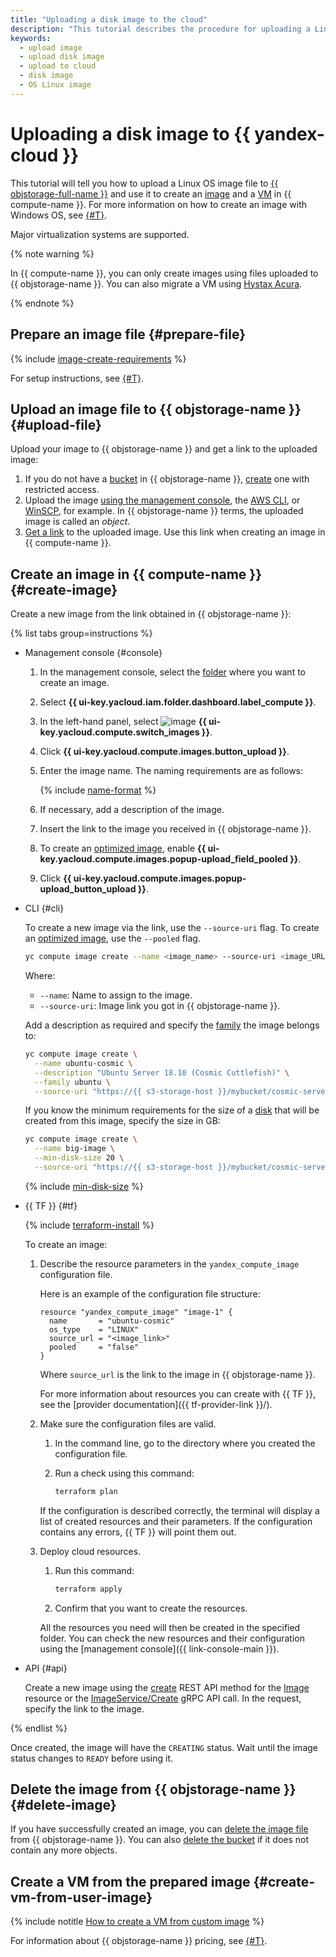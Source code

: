 ```yaml
---
title: "Uploading a disk image to the cloud"
description: "This tutorial describes the procedure for uploading a Linux OS image file to an {{ objstorage-name }} storage as well as for creating an image from it and a virtual machine in {{ compute-name }}."
keywords:
  - upload image
  - upload disk image
  - upload to cloud
  - disk image
  - OS Linux image
---
```


# Uploading a disk image to {{ yandex-cloud }}

This tutorial will tell you how to upload a Linux OS image file to [{{ objstorage-full-name }}](../../../storage/) and use it to create an [image](../../concepts/image.md) and a [VM](../../concepts/vm.md) in {{ compute-name }}. For more information on how to create an image with Windows OS, see [{#T}](../../../microsoft/prepare-image.md).

Major virtualization systems are supported.

{% note warning %}

In {{ compute-name }}, you can only create images using files uploaded to {{ objstorage-name }}. You can also migrate a VM using [Hystax Acura](../../../tutorials/infrastructure-management/hystax-migration.md).

{% endnote %}

## Prepare an image file {#prepare-file}

{% include [image-create-requirements](../../../_includes/compute/image-create-requirements.md) %}

For setup instructions, see [{#T}](custom-image.md).

## Upload an image file to {{ objstorage-name }} {#upload-file}

Upload your image to {{ objstorage-name }} and get a link to the uploaded image:
1. If you do not have a [bucket](../../../storage/concepts/bucket.md) in {{ objstorage-name }}, [create](../../../storage/operations/buckets/create.md) one with restricted access.
1. Upload the image [using the management console](../../../storage/operations/objects/upload.md), the [AWS CLI](../../../storage/tools/aws-cli.md), or [WinSCP](../../../storage/tools/winscp.md), for example. In {{ objstorage-name }} terms, the uploaded image is called an _object_.
1. [Get a link](../../../storage/operations/objects/link-for-download.md) to the uploaded image. Use this link when creating an image in {{ compute-name }}.

## Create an image in {{ compute-name }} {#create-image}

Create a new image from the link obtained in {{ objstorage-name }}:

{% list tabs group=instructions %}

- Management console {#console}

   1. In the management console, select the [folder](../../../resource-manager/concepts/resources-hierarchy.md#folder) where you want to create an image.
   1. Select **{{ ui-key.yacloud.iam.folder.dashboard.label_compute }}**.
   1. In the left-hand panel, select ![image](../../../_assets/console-icons/layers.svg) **{{ ui-key.yacloud.compute.switch_images }}**.
   1. Click **{{ ui-key.yacloud.compute.images.button_upload }}**.
   1. Enter the image name. The naming requirements are as follows:

      {% include [name-format](../../../_includes/name-format.md) %}

   1. If necessary, add a description of the image.
   1. Insert the link to the image you received in {{ objstorage-name }}.
   1. To create an [optimized image](../../concepts/image.md#images-optimized-for-deployment), enable **{{ ui-key.yacloud.compute.images.popup-upload_field_pooled }}**.
   1. Click **{{ ui-key.yacloud.compute.images.popup-upload_button_upload }}**.

- CLI {#cli}

   To create a new image via the link, use the `--source-uri` flag. To create an [optimized image](../../concepts/image.md#images-optimized-for-deployment), use the `--pooled` flag.

   ```bash
   yc compute image create --name <image_name> --source-uri <image_URL> --pooled
   ```

   Where:
   * `--name`: Name to assign to the image.
   * `--source-uri`: Image link you got in {{ objstorage-name }}.

   Add a description as required and specify the [family](../../concepts/image.md#family) the image belongs to:

   ```bash
   yc compute image create \
     --name ubuntu-cosmic \
     --description "Ubuntu Server 18.10 (Cosmic Cuttlefish)" \
     --family ubuntu \
     --source-uri "https://{{ s3-storage-host }}/mybucket/cosmic-server-cloudimg-amd64.vmdk"
   ```

   If you know the minimum requirements for the size of a [disk](../../concepts/disk.md) that will be created from this image, specify the size in GB:

   ```bash
   yc compute image create \
     --name big-image \
     --min-disk-size 20 \
     --source-uri "https://{{ s3-storage-host }}/mybucket/cosmic-server-cloudimg-amd64.vmdk"
   ```

   {% include [min-disk-size](../../_includes_service/min-disk-size.md) %}

- {{ TF }} {#tf}

   {% include [terraform-install](../../../_includes/terraform-install.md) %}

   To create an image:
   1. Describe the resource parameters in the `yandex_compute_image` configuration file.

      Here is an example of the configuration file structure:

      ```hcl
      resource "yandex_compute_image" "image-1" {
        name       = "ubuntu-cosmic"
        os_type    = "LINUX"
        source_url = "<image_link>"
        pooled     = "false"
      }
      ```

      Where `source_url` is the link to the image in {{ objstorage-name }}.

      For more information about resources you can create with {{ TF }}, see the [provider documentation]({{ tf-provider-link }}/).
   1. Make sure the configuration files are valid.
      1. In the command line, go to the directory where you created the configuration file.
      1. Run a check using this command:

         ```bash
         terraform plan
         ```

      If the configuration is described correctly, the terminal will display a list of created resources and their parameters. If the configuration contains any errors, {{ TF }} will point them out.
   1. Deploy cloud resources.
      1. Run this command:

         ```bash
         terraform apply
         ```

      1. Confirm that you want to create the resources.

      All the resources you need will then be created in the specified folder. You can check the new resources and their configuration using the [management console]({{ link-console-main }}).

- API {#api}

   Create a new image using the [create](../../api-ref/Image/create.md) REST API method for the [Image](../../api-ref/Image/index.md) resource or the [ImageService/Create](../../api-ref/grpc/image_service.md#Create) gRPC API call. In the request, specify the link to the image.

{% endlist %}

Once created, the image will have the `CREATING` status. Wait until the image status changes to `READY` before using it.

## Delete the image from {{ objstorage-name }} {#delete-image}

If you have successfully created an image, you can [delete the image file](../../../storage/operations/objects/delete.md) from {{ objstorage-name }}. You can also [delete the bucket](../../../storage/operations/buckets/delete.md) if it does not contain any more objects.

## Create a VM from the prepared image {#create-vm-from-user-image}

{% include notitle [How to create a VM from custom image](../../operations/vm-create/create-from-user-image.md#create-vm-from-image) %}

For information about {{ objstorage-name }} pricing, see [{#T}](../../../storage/pricing.md).